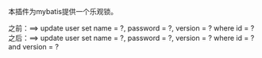 本插件为mybatis提供一个乐观锁。

之前：==> update user set name = ?, password = ?, version = ? where id = ?<br />
之后：==> update user set name = ?, password = ?, version = ? where id = ? and version = ?
